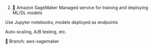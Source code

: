 2. 🔹 Amazon SageMaker
Managed service for training and deploying ML/DL models

Use Jupyter notebooks, models deployed as endpoints

Auto-scaling, A/B testing, etc.

📁 Branch: aws-sagemaker
